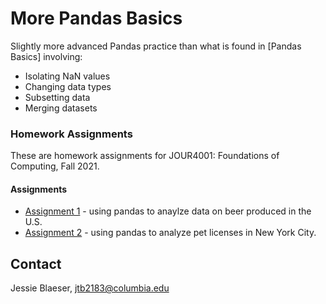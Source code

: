 # More Pandas Basics 

Slightly more advanced Pandas practice than what is found in [Pandas Basics] involving:

* Isolating NaN values 
* Changing data types
* Subsetting data
* Merging datasets

### Homework Assignments

These are homework assignments for JOUR4001: Foundations of Computing, Fall 2021.

#### Assignments

* [Assignment 1](homework-01/scraper.py) - using pandas to anaylze data on beer produced in the U.S.
* [Assignment 2](homework-02/) - using pandas to analyze pet licenses in New York City. 

## Contact

Jessie Blaeser, [jtb2183@columbia.edu](mailto:jtb2183@columbia.edu)

